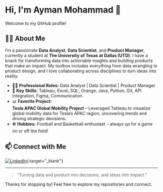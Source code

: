 # Hi, I'm Ayman Mohammad 👋  
Welcome to my GitHub profile!

## 👨‍💻 About Me

I’m a passionate **Data Analyst**, **Data Scientist**, and **Product Manager**, currently a student at **The University of Texas at Dallas (UTD)**. I have a knack for transforming data into actionable insights and building products that make an impact. My toolbox includes everything from data wrangling to product design, and I love collaborating across disciplines to turn ideas into reality.

- 🧑‍💼 **Professional Roles:** Data Analyst | Data Scientist | Product Manager  
- 🚀 **Key Skills:** Tableau, Excel, SQL, Orange, Java, Python, Git, API Integration, Figma, Communication  
- 📊 **Favorite Project:**  
  **Tesla APAC Global Mobility Project** – Leveraged Tableau to visualize global mobility data for Tesla’s APAC region, uncovering trends and driving strategic decisions.  
- ⚽ **Hobbies:** Football and Basketball enthusiast – always up for a game on or off the field!

## 📫 Connect with Me

[![LinkedIn](https://img.shields.io/badge/LinkedIn-Ayman%20Mohammad-blue?style=flat-square&logo=linkedin)](https://www.linkedin.com/in/ayman-mohammad-063278255/){:target="_blank"}

---

> “Turning data and product into decisions, and ideas into impact.”

Thanks for stopping by! Feel free to explore my repositories and connect.
